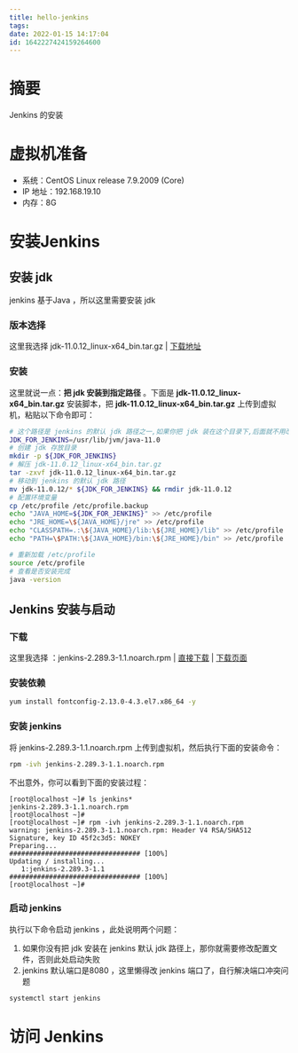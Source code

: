 ```yaml
---
title: hello-jenkins
tags: 
date: 2022-01-15 14:17:04
id: 1642227424159264600
---
```

# 摘要

Jenkins 的安装

# 虚拟机准备

- 系统：CentOS Linux release 7.9.2009 (Core)
- IP 地址：192.168.19.10
- 内存：8G

# 安装Jenkins

## 安装 jdk

jenkins 基于Java ，所以这里需要安装 jdk 

### 版本选择

这里我选择 jdk-11.0.12_linux-x64_bin.tar.gz | [下载地址](https://www.oracle.com/java/technologies/javase/jdk11-archive-downloads.html) 

### 安装

这里就说一点：**把 jdk 安装到指定路径** 。下面是 **jdk-11.0.12_linux-x64_bin.tar.gz** 安装脚本，把 **jdk-11.0.12_linux-x64_bin.tar.gz** 上传到虚拟机，粘贴以下命令即可：

```sh
# 这个路径是 jenkins 的默认 jdk 路径之一,如果你把 jdk 装在这个目录下,后面就不用改配置文件了
JDK_FOR_JENKINS=/usr/lib/jvm/java-11.0
# 创建 jdk 存放目录
mkdir -p ${JDK_FOR_JENKINS}
# 解压 jdk-11.0.12_linux-x64_bin.tar.gz 
tar -zxvf jdk-11.0.12_linux-x64_bin.tar.gz
# 移动到 jenkins 的默认 jdk 路径
mv jdk-11.0.12/* ${JDK_FOR_JENKINS} && rmdir jdk-11.0.12
# 配置环境变量
cp /etc/profile /etc/profile.backup
echo "JAVA_HOME=${JDK_FOR_JENKINS}" >> /etc/profile
echo "JRE_HOME=\${JAVA_HOME}/jre" >> /etc/profile
echo "CLASSPATH=.:\${JAVA_HOME}/lib:\${JRE_HOME}/lib" >> /etc/profile
echo "PATH=\$PATH:\${JAVA_HOME}/bin:\${JRE_HOME}/bin" >> /etc/profile

# 重新加载 /etc/profile
source /etc/profile
# 查看是否安装完成
java -version
```

## Jenkins 安装与启动

### 下载

这里我选择 ：jenkins-2.289.3-1.1.noarch.rpm | [直接下载](https://github.com/jenkinsci/jenkins/releases/download/jenkins-2.289.3/jenkins-2.289.3-1.1.noarch.rpm) | [下载页面](https://github.com/jenkinsci/jenkins/releases/tag/jenkins-2.289.3) 

### 安装依赖

```sh
yum install fontconfig-2.13.0-4.3.el7.x86_64 -y
```

### 安装 jenkins 

将 jenkins-2.289.3-1.1.noarch.rpm 上传到虚拟机，然后执行下面的安装命令：

```sh
rpm -ivh jenkins-2.289.3-1.1.noarch.rpm 
```

不出意外，你可以看到下面的安装过程：

```
[root@localhost ~]# ls jenkins*
jenkins-2.289.3-1.1.noarch.rpm
[root@localhost ~]# 
[root@localhost ~]# rpm -ivh jenkins-2.289.3-1.1.noarch.rpm 
warning: jenkins-2.289.3-1.1.noarch.rpm: Header V4 RSA/SHA512 Signature, key ID 45f2c3d5: NOKEY
Preparing...                          ################################# [100%]
Updating / installing...
   1:jenkins-2.289.3-1.1              ################################# [100%]
[root@localhost ~]#
```

### 启动 jenkins 

执行以下命令启动 jenkins ，此处说明两个问题：

1. 如果你没有把 jdk 安装在 jenkins 默认 jdk 路径上，那你就需要修改配置文件，否则此处启动失败
2. jenkins 默认端口是8080 ，这里懒得改 jenkins 端口了，自行解决端口冲突问题

```sh
systemctl start jenkins
```

# 访问 Jenkins 









